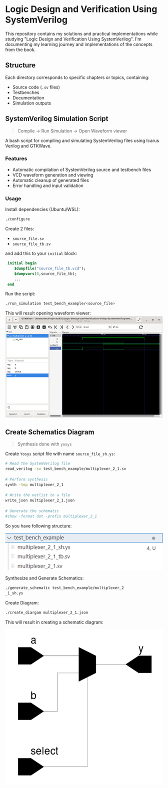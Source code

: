 # Logic Design and Verification Using SystemVerilog

This repository contains my solutions and practical implementations while studying "Logic Design and Verification Using SystemVerilog". I'm documenting my learning journey and implementations of the concepts from the book.

## Structure

Each directory corresponds to specific chapters or topics, containing:
- Source code (`.sv` files)
- Testbenches
- Documentation
- Simulation outputs

## SystemVerilog Simulation Script

> Compile -> Run Simulation -> Open Waveform viewer

A bash script for compiling and simulating SystemVerilog files using Icarus Verilog and GTKWave.

### Features
- Automatic compilation of SystemVerilog source and testbench files
- VCD waveform generation and viewing
- Automatic cleanup of generated files
- Error handling and input validation

### Usage

Install dependencies (Ubuntu/WSL):
```bash
./configure
```

Create 2 files:
 - `source_file.sv`
 - `source_file_tb.sv`

and add this to your `initial` block:
```sv
 initial begin
    $dumpfile("source_file_tb.vcd");
    $dumpvars(0,source_file_tb);
    ...
 end
```

Run the script:
```bash
./run_simulation test_bench_example/<source_file>
```

This will result opening waveform viewer:
![alt text](images/image.png)

## Create Schematics Diagram

> Synthesis done with `yosys`

Create `Yosys` script file with name `source_file_sh.ys`:

```bash
# Read the SystemVerilog file
read_verilog -sv test_bench_example/multiplexer_2_1.sv

# Perform synthesis
synth -top multiplexer_2_1

# Write the netlist to a file
write_json multiplexer_2_1.json

# Generate the schematic
#show -format dot -prefix multiplexer_2_1
```

So you have following structure:

![alt text](images/image-1.png)

Synthesize and Generate Schematics: 

```bash
./generate_schematic test_bench_example/multiplexer_2
_1_sh.ys
```

Create Diagram:

```bash
./create_diargam multiplexer_2_1.json
```

This will result in creating a schematic diagram:

![alt text](images/image-2.png)